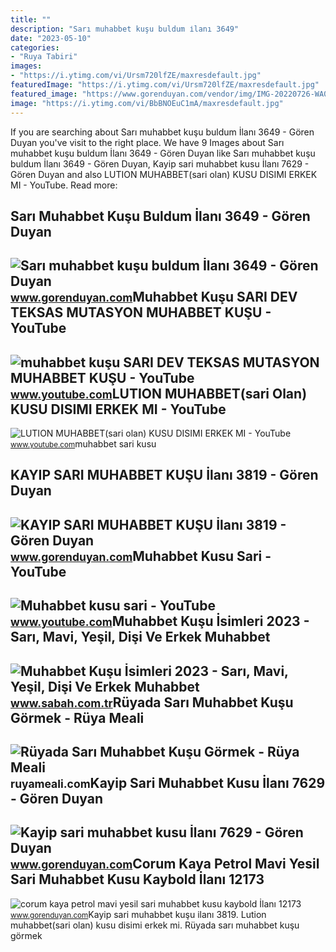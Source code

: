 ```yaml
---
title: ""
description: "Sarı muhabbet kuşu buldum i̇lanı 3649"
date: "2023-05-10"
categories:
- "Ruya Tabiri"
images:
- "https://i.ytimg.com/vi/Ursm720lfZE/maxresdefault.jpg"
featuredImage: "https://i.ytimg.com/vi/Ursm720lfZE/maxresdefault.jpg"
featured_image: "https://www.gorenduyan.com/vendor/img/IMG-20220726-WA0001.jpg"
image: "https://i.ytimg.com/vi/BbBNOEuC1mA/maxresdefault.jpg"
---
```


If you are searching about Sarı muhabbet kuşu buldum İlanı 3649 - Gören Duyan you've visit to the right place. We have 9 Images about Sarı muhabbet kuşu buldum İlanı 3649 - Gören Duyan like Sarı muhabbet kuşu buldum İlanı 3649 - Gören Duyan, Kayip sari muhabbet kusu İlanı 7629 - Gören Duyan and also LUTION MUHABBET(sari olan) KUSU DISIMI ERKEK MI - YouTube. Read more:

Sarı Muhabbet Kuşu Buldum İlanı 3649 - Gören Duyan
--------------------------------------------------

 ![Sarı muhabbet kuşu buldum İlanı 3649 - Gören Duyan](https://www.gorenduyan.com/vendor/img/39231d2c1734bc20ad018e8964ccd40e.jpg) <small>www.gorenduyan.com</small>Muhabbet Kuşu SARI DEV TEKSAS MUTASYON MUHABBET KUŞU - YouTube
--------------------------------------------------------------

 ![muhabbet kuşu SARI DEV TEKSAS MUTASYON MUHABBET KUŞU - YouTube](https://i.ytimg.com/vi/BbBNOEuC1mA/maxresdefault.jpg) <small>www.youtube.com</small>LUTION MUHABBET(sari Olan) KUSU DISIMI ERKEK MI - YouTube
---------------------------------------------------------

 ![LUTION MUHABBET(sari olan) KUSU DISIMI ERKEK MI - YouTube](https://i.ytimg.com/vi/aV_Pljo8h44/maxresdefault.jpg) <small>www.youtube.com</small>muhabbet sari kusu

KAYIP SARI MUHABBET KUŞU İlanı 3819 - Gören Duyan
-------------------------------------------------

 ![KAYIP SARI MUHABBET KUŞU İlanı 3819 - Gören Duyan](https://www.gorenduyan.com/vendor/img/d8c85e5e1137726abf21e83a60bb0467.jpeg) <small>www.gorenduyan.com</small>Muhabbet Kusu Sari - YouTube
----------------------------

 ![Muhabbet kusu sari - YouTube](https://i.ytimg.com/vi/Ursm720lfZE/maxresdefault.jpg) <small>www.youtube.com</small>Muhabbet Kuşu İsimleri 2023 - Sarı, Mavi, Yeşil, Dişi Ve Erkek Muhabbet
-----------------------------------------------------------------------

 ![Muhabbet Kuşu İsimleri 2023 - Sarı, Mavi, Yeşil, Dişi Ve Erkek Muhabbet](https://iasbh.tmgrup.com.tr/1c9f05/650/344/0/0/724/381?u=https://isbh.tmgrup.com.tr/sbh/2022/03/14/muhabbet-kusu-isimleri-sari-mavi-yesil-disi-ve-erkek-muhabbet-kusuna-verilecek-isimler-k1-1647266052211.jpg) <small>www.sabah.com.tr</small>Rüyada Sarı Muhabbet Kuşu Görmek - Rüya Meali
---------------------------------------------

 ![Rüyada Sarı Muhabbet Kuşu Görmek - Rüya Meali](http://ruyameali.com/wp-content/uploads/2019/06/ruyada-sari-muhabbet-kusu-gormek.jpg) <small>ruyameali.com</small>Kayip Sari Muhabbet Kusu İlanı 7629 - Gören Duyan
-------------------------------------------------

 ![Kayip sari muhabbet kusu İlanı 7629 - Gören Duyan](https://www.gorenduyan.com/vendor/img/4ad2aede6d7b4a260c74c92f96bceade.jpeg) <small>www.gorenduyan.com</small>Corum Kaya Petrol Mavi Yesil Sari Muhabbet Kusu Kaybold İlanı 12173
-------------------------------------------------------------------

 ![corum kaya petrol mavi yesil sari muhabbet kusu kaybold İlanı 12173](https://www.gorenduyan.com/vendor/img/IMG-20220726-WA0001.jpg) <small>www.gorenduyan.com</small>Kayip sari muhabbet kuşu i̇lanı 3819. Lution muhabbet(sari olan) kusu disimi erkek mi. Rüyada sarı muhabbet kuşu görmek
